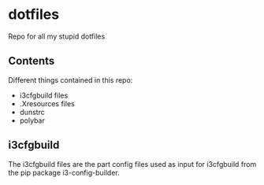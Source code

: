# dotfiles
Repo for all my stupid dotfiles

## Contents
Different things contained in this repo:

* i3cfgbuild files
* .Xresources files
* dunstrc
* polybar

## i3cfgbuild
The i3cfgbuild files are the part config files used as input for i3cfgbuild from the pip package i3-config-builder.

